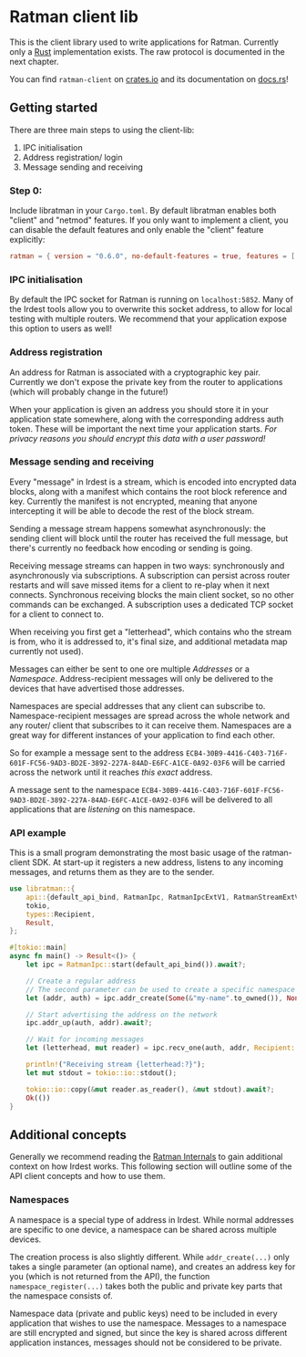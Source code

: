 # Ratman client lib

This is the client library used to write applications for Ratman.  Currently only a [Rust](https://rust-lang.org) implementation exists.  The raw protocol is documented in the next chapter.

You can find `ratman-client` on
[crates.io](https://crates.io/crates/ratman-client) and its documentation on
[docs.rs](https://docs.rs/ratman-client)!


## Getting started

There are three main steps to using the client-lib:

1. IPC initialisation
2. Address registration/ login
3. Message sending and receiving


### Step 0:

Include libratman in your `Cargo.toml`.  By default libratman enables both "client" and "netmod" features.  If you only want to implement a client, you can disable the default features and only enable the "client" feature explicitly:

```toml
ratman = { version = "0.6.0", no-default-features = true, features = [ "client "]}
```


### IPC initialisation

By default the IPC socket for Ratman is running on `localhost:5852`. Many of the Irdest tools allow you to overwrite this socket address, to allow for local testing with multiple routers.  We recommend that your application expose this option to users as well!


### Address registration

An address for Ratman is associated with a cryptographic key pair.  Currently we don't expose the private key from the router to applications (which will probably change in the future!)

When your application is given an address you should store it in your application state somewhere, along with the corresponding address auth token.  These will be important the next time your application starts.  *For privacy reasons you should encrypt this data with a user password!*


### Message sending and receiving

Every "message" in Irdest is a stream, which is encoded into encrypted data blocks, along with a manifest which contains the root block reference and key.  Currently the manifest is not encrypted, meaning that anyone intercepting it will be able to decode the rest of the block stream.

Sending a message stream happens somewhat asynchronously:  the sending client will block until the router has received the full message, but there's currently no feedback how encoding or sending is going.

Receiving message streams can happen in two ways: synchronously and asynchronously via subscriptions.  A subscription can persist across router restarts and will save missed items for a client to re-play when it next connects.  Synchronous receiving blocks the main client socket, so no other commands can be exchanged.  A subscription uses a dedicated TCP socket for a client to connect to.

When receiving you first get a "letterhead", which contains who the stream is from, who it is addressed to, it's final size, and additional metadata map currently not used).

Messages can either be sent to one ore multiple *Addresses* or a *Namespace*.  Address-recipient messages will only be delivered to the devices that have advertised those addresses.

Namespaces are special addresses that any client can subscribe to.  Namespace-recipient messages are spread across the whole network and any router/ client that subscribes to it can receive them.  Namespaces are a great way for different instances of your application to find each other.

So for example a message sent to the address `ECB4-30B9-4416-C403-716F-601F-FC56-9AD3-BD2E-3892-227A-84AD-E6FC-A1CE-0A92-03F6` will be carried across the network until it reaches _this exact_ address.

A message sent to the namespace
`ECB4-30B9-4416-C403-716F-601F-FC56-9AD3-BD2E-3892-227A-84AD-E6FC-A1CE-0A92-03F6` will be delivered to all applications that are _listening_ on this namespace.


### API example

This is a small program demonstrating the most basic usage of the ratman-client SDK.  At start-up it registers a new address, listens to any incoming messages, and returns them as they are to the sender.

```rust
use libratman::{
    api::{default_api_bind, RatmanIpc, RatmanIpcExtV1, RatmanStreamExtV1},
    tokio,
    types::Recipient,
    Result,
};

#[tokio::main]
async fn main() -> Result<()> {
    let ipc = RatmanIpc::start(default_api_bind()).await?;

    // Create a regular address
    // The second parameter can be used to create a specific namespace key
    let (addr, auth) = ipc.addr_create(Some(&"my-name".to_owned()), None).await?;

    // Start advertising the address on the network
    ipc.addr_up(auth, addr).await?;

    // Wait for incoming messages
    let (letterhead, mut reader) = ipc.recv_one(auth, addr, Recipient::Address(addr)).await?;

    println!("Receiving stream {letterhead:?}");
    let mut stdout = tokio::io::stdout();

    tokio::io::copy(&mut reader.as_reader(), &mut stdout).await?;
    Ok(())
}
```


## Additional concepts

Generally we recommend reading the [Ratman Internals](./internals/index.md) to gain additional context on how Irdest works.  This following section will outline some of the API client concepts and how to use them.


### Namespaces

A namespace is a special type of address in Irdest.  While normal addresses are specific to one device, a namespace can be shared across multiple devices.

The creation process is also slightly different.  While `addr_create(...)` only takes a single parameter (an optional name), and creates an address key for you (which is not returned from the API), the function `namespace_register(...)` takes both the public and private key parts that the namespace consists of.

Namespace data (private and public keys) need to be included in every application that wishes to use the namespace.  Messages to a namespace are still encrypted and signed, but since the key is shared across different application instances, messages should not be considered to be private.
